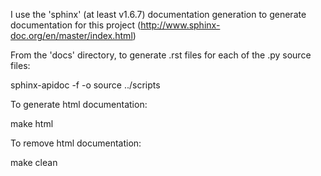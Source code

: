 I use the 'sphinx' (at least v1.6.7) documentation generation to generate documentation for this project (http://www.sphinx-doc.org/en/master/index.html)

From the 'docs' directory, to generate .rst files for each of the .py source files:

sphinx-apidoc -f -o source ../scripts


To generate html documentation:

make html

To remove html documentation:

make clean


